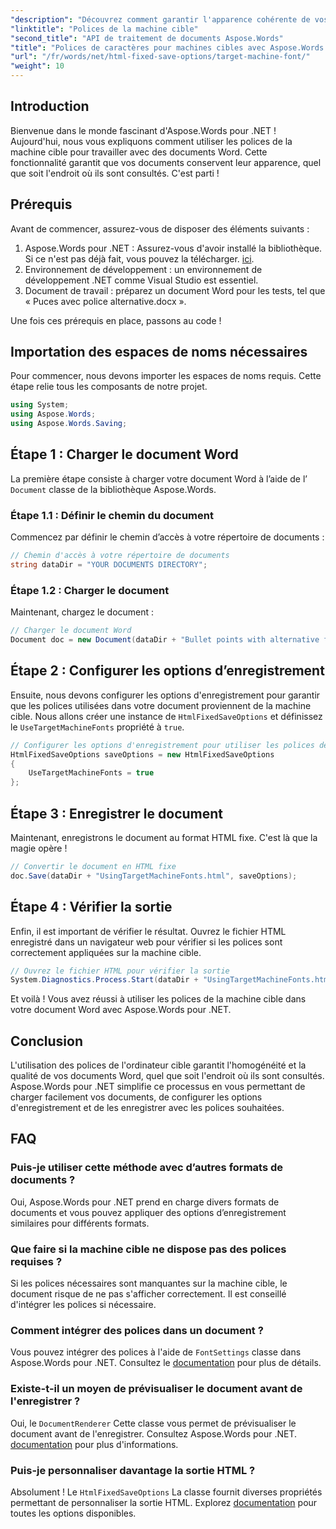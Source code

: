 ```yaml
---
"description": "Découvrez comment garantir l'apparence cohérente de vos documents Word sur différentes plates-formes en exploitant les polices de la machine cible avec Aspose.Words pour .NET."
"linktitle": "Polices de la machine cible"
"second_title": "API de traitement de documents Aspose.Words"
"title": "Polices de caractères pour machines cibles avec Aspose.Words pour .NET"
"url": "/fr/words/net/html-fixed-save-options/target-machine-font/"
"weight": 10
---
```


## Introduction

Bienvenue dans le monde fascinant d'Aspose.Words pour .NET ! Aujourd'hui, nous vous expliquons comment utiliser les polices de la machine cible pour travailler avec des documents Word. Cette fonctionnalité garantit que vos documents conservent leur apparence, quel que soit l'endroit où ils sont consultés. C'est parti !

## Prérequis

Avant de commencer, assurez-vous de disposer des éléments suivants :

1. Aspose.Words pour .NET : Assurez-vous d'avoir installé la bibliothèque. Si ce n'est pas déjà fait, vous pouvez la télécharger. [ici](https://releases.aspose.com/words/net/).
2. Environnement de développement : un environnement de développement .NET comme Visual Studio est essentiel.
3. Document de travail : préparez un document Word pour les tests, tel que « Puces avec police alternative.docx ».

Une fois ces prérequis en place, passons au code !

## Importation des espaces de noms nécessaires

Pour commencer, nous devons importer les espaces de noms requis. Cette étape relie tous les composants de notre projet.

```csharp
using System;
using Aspose.Words;
using Aspose.Words.Saving;
```

## Étape 1 : Charger le document Word

La première étape consiste à charger votre document Word à l’aide de l’ `Document` classe de la bibliothèque Aspose.Words.

### Étape 1.1 : Définir le chemin du document

Commencez par définir le chemin d’accès à votre répertoire de documents :

```csharp
// Chemin d'accès à votre répertoire de documents
string dataDir = "YOUR DOCUMENTS DIRECTORY";
```

### Étape 1.2 : Charger le document

Maintenant, chargez le document :

```csharp
// Charger le document Word
Document doc = new Document(dataDir + "Bullet points with alternative font.docx");
```

## Étape 2 : Configurer les options d’enregistrement

Ensuite, nous devons configurer les options d'enregistrement pour garantir que les polices utilisées dans votre document proviennent de la machine cible. Nous allons créer une instance de `HtmlFixedSaveOptions` et définissez le `UseTargetMachineFonts` propriété à `true`.

```csharp
// Configurer les options d'enregistrement pour utiliser les polices de la machine cible
HtmlFixedSaveOptions saveOptions = new HtmlFixedSaveOptions
{
    UseTargetMachineFonts = true
};
```

## Étape 3 : Enregistrer le document

Maintenant, enregistrons le document au format HTML fixe. C'est là que la magie opère !

```csharp
// Convertir le document en HTML fixe
doc.Save(dataDir + "UsingTargetMachineFonts.html", saveOptions);
```

## Étape 4 : Vérifier la sortie

Enfin, il est important de vérifier le résultat. Ouvrez le fichier HTML enregistré dans un navigateur web pour vérifier si les polices sont correctement appliquées sur la machine cible.

```csharp
// Ouvrez le fichier HTML pour vérifier la sortie
System.Diagnostics.Process.Start(dataDir + "UsingTargetMachineFonts.html");
```

Et voilà ! Vous avez réussi à utiliser les polices de la machine cible dans votre document Word avec Aspose.Words pour .NET.

## Conclusion

L'utilisation des polices de l'ordinateur cible garantit l'homogénéité et la qualité de vos documents Word, quel que soit l'endroit où ils sont consultés. Aspose.Words pour .NET simplifie ce processus en vous permettant de charger facilement vos documents, de configurer les options d'enregistrement et de les enregistrer avec les polices souhaitées.

## FAQ

### Puis-je utiliser cette méthode avec d’autres formats de documents ?
Oui, Aspose.Words pour .NET prend en charge divers formats de documents et vous pouvez appliquer des options d’enregistrement similaires pour différents formats.

### Que faire si la machine cible ne dispose pas des polices requises ?
Si les polices nécessaires sont manquantes sur la machine cible, le document risque de ne pas s'afficher correctement. Il est conseillé d'intégrer les polices si nécessaire.

### Comment intégrer des polices dans un document ?
Vous pouvez intégrer des polices à l'aide de `FontSettings` classe dans Aspose.Words pour .NET. Consultez le [documentation](https://reference.aspose.com/words/net/) pour plus de détails.

### Existe-t-il un moyen de prévisualiser le document avant de l'enregistrer ?
Oui, le `DocumentRenderer` Cette classe vous permet de prévisualiser le document avant de l'enregistrer. Consultez Aspose.Words pour .NET. [documentation](https://reference.aspose.com/words/net/) pour plus d'informations.

### Puis-je personnaliser davantage la sortie HTML ?
Absolument ! Le `HtmlFixedSaveOptions` La classe fournit diverses propriétés permettant de personnaliser la sortie HTML. Explorez [documentation](https://reference.aspose.com/words/net/) pour toutes les options disponibles.